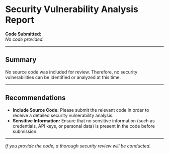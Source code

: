 # Security Vulnerability Analysis Report

**Code Submitted:**  
_No code provided._

---

## Summary

No source code was included for review. Therefore, no security vulnerabilities can be identified or analyzed at this time.

---

## Recommendations

- **Include Source Code:** Please submit the relevant code in order to receive a detailed security vulnerability analysis.
- **Sensitive Information:** Ensure that no sensitive information (such as credentials, API keys, or personal data) is present in the code before submission.

---

_If you provide the code, a thorough security review will be conducted._